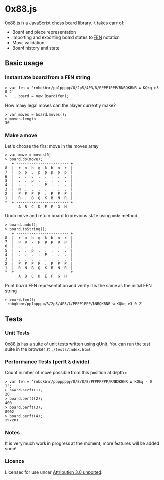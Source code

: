 0x88.js
=======

0x88.js is a JavaScript chess board library. It takes care of:

 * Board and piece representation
 * Importing and exporting board states to [FEN](http://en.wikipedia.org/wiki/Forsyth%E2%80%93Edwards_Notation) notation
 * Move validation
 * Board history and state


Basic usage
-----------

### Instantiate board from a FEN string

    > var fen = 'rnbqkbnr/pp1ppppp/8/2p5/4P3/8/PPPP1PPP/RNBQKBNR w KQkq e3 0 2'
    >   , board = new Board(fen);

How many legal moves can the player currently make?

    > var moves = board.moves();
    > moves.length
    30


### Make a move

Let's choose the first move in the moves array

    > var move = moves[0]
    > board.do(move);
       + ------------------------ +
    8  |  r  n  b  q  k  b  n  r  |
    7  |  p  p  .  p  p  p  p  p  |
    6  |  .  .  .  .  .  .  .  .  |
    5  |  .  .  p  .  .  .  .  .  |
    4  |  .  .  .  .  P  .  .  .  |
    3  |  N  .  .  .  .  .  .  .  |
    2  |  P  P  P  P  .  P  P  P  |
    1  |  R  .  B  Q  K  B  N  R  |
    *  + ------------------------ +
          A  B  C  D  E  F  G  H  

Undo move and return board to previous state using `undo` method

    > board.undo();
    > board.toString();
       + ------------------------ +
    8  |  r  n  b  q  k  b  n  r  |
    7  |  p  p  .  p  p  p  p  p  |
    6  |  .  .  .  .  .  .  .  .  |
    5  |  .  .  p  .  .  .  .  .  |
    4  |  .  .  .  .  P  .  .  .  |
    3  |  .  .  .  .  .  .  .  .  |
    2  |  P  P  P  P  .  P  P  P  |
    1  |  R  N  B  Q  K  B  N  R  |
    *  + ------------------------ +
          A  B  C  D  E  F  G  H  

Print board FEN representation and verify it is the same as the initial FEN string

    > board.fen();
    'rnbqkbnr/pp1ppppp/8/2p5/4P3/8/PPPP1PPP/RNBQKBNR w KQkq e3 0 2'


Tests
-----

### Unit Tests

0x88.js has a suite of unit tests written using [qUnit](http://docs.jquery.com/Qunit). You can run the test suite in the browser at `./tests/index.html`


### Performance Tests (perft & divide)

Count number of move possible from this position at depth `n`


    > var fen = 'rnbqkbnr/pppppppp/8/8/8/8/PPPPPPPP/RNBQKBNR w KQkq - 0 1';
    > board.perft(1);
    20
    > board.perft(2);
    400
    > board.perft(3);
    8902
    > board.perft(4);
    197281


### Notes

It is very much work in progress at the moment, more features will be added
soon!


### Licence

Licensed for use under [Attribution 3.0 unported](http://creativecommons.org/licenses/by/3.0/).
